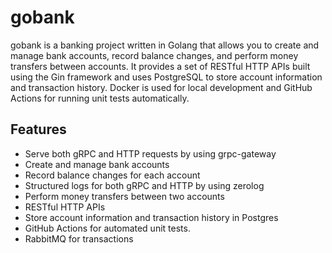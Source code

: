 # gobank

gobank is a banking project written in Golang that allows you to create and manage bank accounts, record balance changes, and perform money transfers between accounts. It provides a set of RESTful HTTP APIs built using the Gin framework and uses PostgreSQL to store account information and transaction history. Docker is used for local development and GitHub Actions for running unit tests automatically.

## Features

* Serve both gRPC and HTTP requests by using grpc-gateway
* Create and manage bank accounts
* Record balance changes for each account
* Structured logs for both gRPC and HTTP by using zerolog
* Perform money transfers between two accounts
* RESTful HTTP APIs
* Store account information and transaction history in Postgres
* GitHub Actions for automated unit tests.
* RabbitMQ for transactions